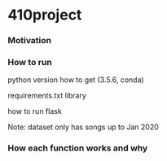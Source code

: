 # 410project

### Motivation

### How to run

python version how to get (3.5.6, conda)

requirements.txt library

how to run flask

Note: dataset only has songs up to Jan 2020

### How each function works and why
